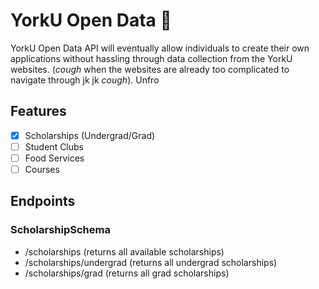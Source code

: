 # YorkU Open Data :lion:
YorkU Open Data API will eventually allow individuals to create their own applications without hassling through data collection from the YorkU websites. (*cough* when the websites are already too complicated to navigate through jk jk *cough*). Unfro

## Features
- [x] Scholarships (Undergrad/Grad)
- [ ] Student Clubs
- [ ] Food Services
- [ ] Courses

## Endpoints
### ScholarshipSchema
- /scholarships (returns all available scholarships)
- /scholarships/undergrad (returns all undergrad scholarships)
- /scholarships/grad (returns all grad scholarships)
